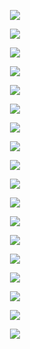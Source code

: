 <p align="center"> <img src="MLP_5_32_graphs/content//K2_epoch.png" /> </p>
<p align="center"> <img src="MLP_5_32_graphs/content//K2_step.png" /> </p>
<p align="center"> <img src="MLP_5_32_graphs/content//K3_epoch.png" /> </p>
<p align="center"> <img src="MLP_5_32_graphs/content//K3_step.png" /> </p>
<p align="center"> <img src="MLP_5_32_graphs/content//K_epoch.png" /> </p>
<p align="center"> <img src="MLP_5_32_graphs/content//K_step.png" /> </p>
<p align="center"> <img src="MLP_5_32_graphs/content//loss_epoch.png" /> </p>
<p align="center"> <img src="MLP_5_32_graphs/content//loss_step.png" /> </p>
<p align="center"> <img src="MLP_5_32_graphs/content//Run_1_epoch.png" /> </p>
<p align="center"> <img src="MLP_5_32_graphs/content//Run_1_step.png" /> </p>
<p align="center"> <img src="MLP_5_32_graphs/content//Run_2_epoch.png" /> </p>
<p align="center"> <img src="MLP_5_32_graphs/content//Run_2_step.png" /> </p>
<p align="center"> <img src="MLP_5_32_graphs/content//Run_3_epoch.png" /> </p>
<p align="center"> <img src="MLP_5_32_graphs/content//Run_3_step.png" /> </p>
<p align="center"> <img src="MLP_5_32_graphs/content//Run_4_epoch.png" /> </p>
<p align="center"> <img src="MLP_5_32_graphs/content//Run_4_step.png" /> </p>
<p align="center"> <img src="MLP_5_32_graphs/content//Run_5_epoch.png" /> </p>
<p align="center"> <img src="MLP_5_32_graphs/content//Run_5_step.png" /> </p>
